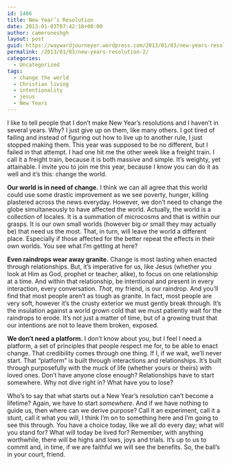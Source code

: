 ```yaml
---
id: 1486
title: New Year’s Resolution
date: 2013-01-03T07:42:18+00:00
author: cameroneshgh
layout: post
guid: https://waywardjourneyer.wordpress.com/2013/01/03/new-years-resolution-2/
permalink: /2013/01/03/new-years-resolution-2/
categories:
  - Uncategorized
tags:
  - change the world
  - Christian living
  - intentionality
  - jesus
  - New Years
---
```

I like to tell people that I don’t make New Year’s resolutions and I haven’t in several years. Why? I just give up on them, like many others. I got tired of failing and instead of figuring out how to live up to another rule, I just stopped making them. This year was supposed to be no different, but I failed in that attempt. I had one hit me the other week like a freight train. I call it a freight train, because it is both massive and simple. It’s weighty, yet attainable. I invite you to join me this year, because I know you can do it as well and it’s this: change the world.

**Our world is in need of change.** I think we can all agree that this world could use some drastic improvement as we see poverty, hunger, killing plastered across the news everyday. However, we don’t need to change the globe simultaneously to have affected the world. Actually, the world is a collection of locales. It is a summation of microcosms and that is within our grasps. It is our own small worlds (however big or small they may actually be) that need us the most. That, in turn, will leave the world a different place. Especially if those affected for the better repeat the effects in their own worlds. You see what I’m getting at here?

**Even raindrops wear away granite.** Change is most lasting when enacted through relationships. But, it’s imperative for us, like Jesus (whether you look at Him as God, prophet or teacher, alike), to focus on one relationship at a time. And within that relationship, be intentional and present in every interaction, every conversation. _That_, my friend, is our raindrop. And you’ll find that most people aren’t as tough as granite. In fact, most people are very soft, however it’s the crusty exterior we must gently break through. It’s the insulation against a world grown cold that we must patiently wait for the raindrops to erode. It’s not just a matter of time, but of a growing trust that our intentions are not to leave them broken, exposed.

**We don’t need a platform.** I don’t know about you, but I feel I need a platform, a set of principles that people respect me for, to be able to enact change. That credibility comes through one thing. If I, if _we_ wait, we’ll never start. That “platform” is built through interactions and relationships. It’s built through purposefully with the muck of life (whether yours or theirs) with loved ones. Don’t have anyone close enough? Relationships have to start somewhere. Why not dive right in? What have you to lose?

Who’s to say that what starts out a New Year’s resolution can’t become a lifetime? Again, we have to start _somewhere_. And if we have nothing to guide us, then where can we derive purpose? Call it an experiment, call it a stunt, call it what you will, I think I’m on to something here and I’m going to see this through. You have a choice today, like we all do every day; what will you stand for? What will today be lived for? Remember, with anything worthwhile, there will be highs and lows, joys and trials. It’s up to us to commit and, in time, if we are faithful we will see the benefits. So, the ball’s in your court, friend.